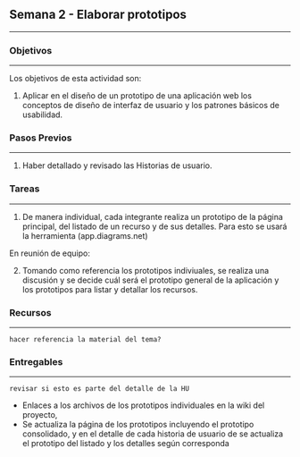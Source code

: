 ## Semana 2 - Elaborar prototipos

---

### Objetivos
----
Los objetivos de esta actividad son:

1. Aplicar en el diseño de un prototipo de una aplicación web los conceptos de diseño de interfaz de usuario y 
   los patrones básicos de usabilidad.

   
### Pasos Previos
----

1. Haber  detallado y revisado las Historias de usuario.  


### Tareas
----
1. De manera individual, cada integrante realiza un prototipo de la página principal, del listado de un recurso y de sus detalles. Para esto se usará la herramienta (app.diagrams.net)

En reunión de equipo:

2. Tomando como referencia los prototipos indiviuales, se realiza una discusión y se decide cuál será el prototipo general de la aplicación y los prototipos para listar y detallar los recursos.

### Recursos
---
`hacer referencia la material del tema?`

### Entregables
---

`revisar si esto es parte del detalle de la HU`
* Enlaces a los archivos de los prototipos individuales en la wiki del proyecto,
* Se actualiza la página de los prototipos incluyendo el prototipo consolidado, y en el detalle de cada historia de usuario de se actualiza el prototipo del listado y los detalles según corresponda
